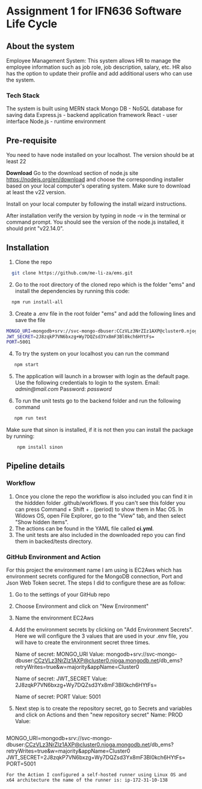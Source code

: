 # Assignment 1 for IFN636 Software Life Cycle
## About the system
Employee Management System: This system allows HR to  manage the employee information such as job role, job description, salary, etc. HR also has the option to update their profile and add additional users who can use the system.

### Tech Stack 
The system is built using MERN stack
Mongo DB - NoSQL database for saving data
Express.js - backend application framework
React - user interface 
Node.js - runtime environment

## Pre-requisite
You need to have node installed on your localhost. The version should be at least 22

**Download**
Go to the download section of node.js site https://nodejs.org/en/download and choose the corresponding installer based on your local computer's operating system.  Make sure to download at least the v22 version.

Install on your local computer by following the install wizard instructions.

After installation verify the version by typing in node -v in the terminal or command prompt.
You should see the version of the node.js installed, it should print "v22.14.0".

## Installation

1. Clone the repo 
 ```sh
   git clone https://github.com/me-li-za/ems.git
```
2. Go to the root directory of the cloned repo which is the folder "ems" and install the dependencies by running this code:
 ```sh
   npm run install-all
```
3.  Create a .env file in the root folder "ems" and add the following lines and save the file
 ```sh
MONGO_URI=mongodb+srv://svc-mongo-dbuser:CCzVLz3NrZIz1AXP@cluster0.njoga.mongodb.net/db_ems?retryWrites=true&w=majority&appName=Cluster0
JWT_SECRET=2J8zqkP7VN6bxzg+Wy7DQZsd3Yx8mF3Bl0kch6HYtFs=
PORT=5001
```
4. To try the system on your localhost you can run the command 
 ```sh
    npm start
```
5. The application will launch in a browser with login as the default page.  Use the following credentials to login to the system.
Email: _admin@mail.com_
Password: _password_

6. To run the unit tests go to the backend folder and run the following command
 ```sh
    npm run test
```
Make sure that sinon is installed, if it is not then you can install the package by running:
```sh
    npm install sinon
```

## Pipeline details


### Workflow
1. Once you clone the repo the workflow is also included you can find it in the hiddden folder .github/workflows. If you can't see this folder you can press Command + Shift + . (period) to show them in Mac OS. In Widows OS, open File Explorer, go to the "View" tab, and then select "Show hidden items".
2. The actions can be found in the YAML file called **ci.yml**.
3. The unit tests are also included in the downloaded repo you can find them in backed/tests directory. 

### GitHub Environment and Action

For this project the environment name I am using is EC2Aws which has environment secrets configured for the MongoDB connection, Port and Json Web Token secret. The steps I did to configure these are as follow:

1. Go to the settings of your GitHub repo
2. Choose Environment and click on "New Environment"
3. Name the environment EC2Aws 
4. Add the environment secrets by clicking on "Add Environment Secrets". Here we will configure the 3 values that are used in your .env file, you will have to create the environment secret three times.

    Name of secret: MONGO_URI
    Value: mongodb+srv://svc-mongo-dbuser:CCzVLz3NrZIz1AXP@cluster0.njoga.mongodb.net/db_ems?retryWrites=true&w=majority&appName=Cluster0

    Name of secret: JWT_SECRET
    Value: 2J8zqkP7VN6bxzg+Wy7DQZsd3Yx8mF3Bl0kch6HYtFs=
    
    Name of secret: PORT
    Value: 5001
5. Next step is to create the repository secret, go to Secrets and variables and click on Actions and then "new repository secret"
  Name: PROD
  Value: 
   ```sh
MONGO_URI=mongodb+srv://svc-mongo-dbuser:CCzVLz3NrZIz1AXP@cluster0.njoga.mongodb.net/db_ems?retryWrites=true&w=majority&appName=Cluster0
JWT_SECRET=2J8zqkP7VN6bxzg+Wy7DQZsd3Yx8mF3Bl0kch6HYtFs=
PORT=5001
```
For the Action I configured a self-hosted runner using Linux OS and x64 architecture the name of the runner is: ip-172-31-10-138
